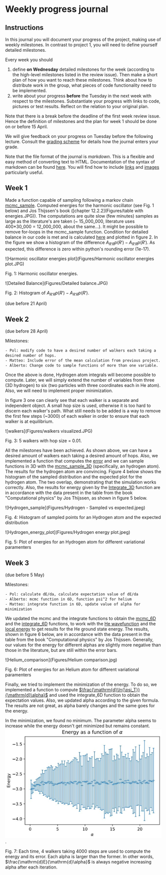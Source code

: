 # Weekly progress journal

## Instructions

In this journal you will document your progress of the project, making use of weekly milestones. In contrast to project 1, you will need to define yourself detailed milestones.

Every week you should 

1. define **on Wednesday** detailed milestones for the week (according to the
   high-level milestones listed in the review issue).
   Then make a short plan of how you want to 
   reach these milestones. Think about how to distribute work in the group, 
   what pieces of code functionality need to be implemented. 
2. write about your progress **before** the Tuesday in the next week with
   respect to the milestones. Substantiate your progress with links to code,
   pictures or test results. Reflect on the relation to your original plan.

Note that there is a break before the deadline of the first week review
issue. Hence the definition of milestones and the plan for week 1 should be
done on or before 15 April.

We will give feedback on your progress on Tuesday before the following lecture. Consult the 
[grading scheme](https://computationalphysics.quantumtinkerer.tudelft.nl/proj2-grading/) 
for details how the journal enters your grade.

Note that the file format of the journal is *markdown*. This is a flexible and easy method of 
converting text to HTML. 
Documentation of the syntax of markdown can be found 
[here](https://docs.gitlab.com/ee/user/markdown.html#gfm-extends-standard-markdown). 
You will find how to include [links](https://docs.gitlab.com/ee/user/markdown.html#links) and 
[images](https://docs.gitlab.com/ee/user/markdown.html#images) particularly
useful.

## Week 1
Made a function capable of sampling following a markov chain [mcmc_sample](https://gitlab.kwant-project.org/computational_physics/projects/Project-2---QMC_pdedalmauhugue/-/blob/master/Skeleton.py#L23). Computed energies for the harmonic oscillator (see Fig. 1 below) and Jos Thijssen's book ([chapter 12.2.2](Figures/table with energies.JPG)). The computations are quite slow (few minutes) samples as large as the literature's are taken (~ 15_000_000, literature uses 400*30_000 = 12_000_000, about the same...). It might be possible to remove for-loops in the mcmc_sample function. Condition for detailed balance in our code is met and is calculated [here](https://gitlab.kwant-project.org/computational_physics/projects/Project-2---QMC_pdedalmauhugue/-/blob/master/Skeleton.py#L50-53) and plotted in figure 2. In the figure we show a histogram of the difference $`A_{R' R}p(R') - A_{R' R}p(R')`$. As expected, this difference is zero within python's rounding error (1e-17).


![Harmonic oscillator energies plot](Figures/Harmonic oscillator energies plot.JPG)

Fig. 1: Harmonic oscillator energies.

![Detailed Balance](Figures/Detailed balance.JPG)

Fig. 2: Histogram of $`A_{R' R}p(R') - A_{R' R}p(R')`$.

(due before 21 April)


## Week 2
(due before 28 April)


Milestones:

    - Pol: modify code to have a desired number of walkers each taking a desired number of hops.
    - Matteo: Include error of the mean calculation from previous project.
    - Alberto: Change code to sample functions of more than one variable.

Once the above is done, Hydrogen atom integrals will become possible to compute. Later, we will simply extend the number of variables from three (3D hydrogen) to six (two particles with three coordinates each in He atom). Also, we will need to implement proper minimization.

In figure 3 one can clearly see that each walker is a separate and independent object. A small hop size is used, otherwise it is too hard to discern each walker's path. What still needs to be added is a way to remove the first few steps (~3000) of each walker in order to ensure that each walker is at equilibrium.

![walkers](Figures/walkers visualized.JPG)

Fig. 3: 5 walkers with hop size = 0.01.

All the milestones have been achieved. As shown above, we can have a desired amount of walkers each taking a desired amount of hops. Also, we implemented a function that computes the [error](https://gitlab.kwant-project.org/computational_physics/projects/Project-2---QMC_pdedalmauhugue/-/blob/master/Skeleton.py#L254-269) and we can sample functions in 3D with the [mcmc_sample_3D](https://gitlab.kwant-project.org/computational_physics/projects/Project-2---QMC_pdedalmauhugue/-/blob/master/Skeleton.py#L61-109) (specifically, an hydrogen atom). The results for the hydrogen atom are convincing. Figure 4 below shows the histogram of the sampled distribution and the expected plot for the hydrogen atom. The two overlap, demonstrating that the simulation works correctly. Also, the results for energy given by the [Integrate_3D](https://gitlab.kwant-project.org/computational_physics/projects/Project-2---QMC_pdedalmauhugue/-/blob/master/Skeleton.py#L195-215) function are in accordance with the data present in the table from the book "Computational physics" by Jos Thijssen, as shown in figure 5 below.

![Hydrogen_sample](Figures/Hydrogen - Sampled vs expected.jpeg)

Fig. 4: Histogram of sampled points for an Hydrogen atom and the expected distribution

![Hydrogen_energy_plot](Figures/Hydrogen energy plot.jpeg)

Fig. 5: Plot of energies for an Hydrogen atom for different variational paramenters



## Week 3
(due before 5 May)

Milestones:

    - Pol: calculate dE/da, calculate expectation value of dE/da
    - Alberto: mcmc function in 6D, function psi^2 for helium
    - Matteo: integrate function in 6D, update value of alpha for minimization
 
We updated the mcmc and the integrate functions to obtain the [mcmc_6D](https://gitlab.kwant-project.org/computational_physics/projects/Project-2---QMC_pdedalmauhugue/-/blob/master/Skeleton.py#L61-127) and the [integrate_6D](https://gitlab.kwant-project.org/computational_physics/projects/Project-2---QMC_pdedalmauhugue/-/blob/master/Skeleton.py#L397-420) functions, to work with the [He wavefunction](https://gitlab.kwant-project.org/computational_physics/projects/Project-2---QMC_pdedalmauhugue/-/blob/master/Skeleton.py#L228-244) and the [local energy](https://gitlab.kwant-project.org/computational_physics/projects/Project-2---QMC_pdedalmauhugue/-/blob/master/Skeleton.py#L228-244) to get results for the He ground state energy. The results, shown in figure 6 below, are in accordance with the data present in the table from the book "Computational physics" by Jos Thijssen. Generally, our values for the energy for different alphas are slightly more negative than those in the literature, but are still within the error bars.


![Helium_comparison](Figures/Helium comparison.jpg)

Fig. 6: Plot of energies for an Helium atom for different variational paramenters


Finally, we tried to implement the minimization of the energy. To do so, we implemented a function to compute [$`\frac{\mathrm{d}\ln{\psi_T}}{\mathrm{d}\alpha}`$](https://gitlab.kwant-project.org/computational_physics/projects/Project-2---QMC_pdedalmauhugue/-/blob/master/Skeleton.py#L246-256) and used the integrate_6D function to obtain the expectation values. Also, we updated alpha according to the given formula. The results are not great, as alpha barely changes and the same goes for the energy.

In the minimization, we found no minimum. The parameter alpha seems to increase while the energy doesn't get minimized but remains constant. ![minimization](Figures/Alpha_errbar.JPG).

Fig. 7: Each time, 4 walkers taking 4000 steps are used to compute the energy and its error. Each alpha is larger than the former.  In other words, $`\frac{\mathrm{d}E}{\mathrm{d}\alpha}`$ is always negative increasing alpha after each iteration.
